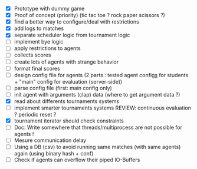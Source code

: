 - [x] Prototype with dummy game
- [x] Proof of concept (priority) (tic tac toe ? rock paper scissors ?)
- [x] find a better way to configure/deal with restrictions
- [x] add logs to matches
- [x] separate scheduler logic from tournament logic
- [ ] implement bye logic
- [ ] apply restrictions to agents
- [ ] collects scores
- [ ] create lots of agents with strange behavior
- [ ] format final scores
- [ ] design config file for agents (2 parts : tested agent config<u>s</u> for students + "main" config for evaluation (server-side))
- [ ] parse config file (first: main config only)
- [ ] init agent with arguments (clap) data (where to get argument data ?)
- [x] read about differents tournaments systems
- [ ] implement smarter tournaments systems REVIEW: continuous evaluation ? periodic reset ?
- [x] tournament iterator should check constraints
- [ ] Doc: Write somewhere that threads/multiprocess are not possible for agents !
- [ ] Mesure communication delay
- [ ] Using a DB (csv) to avoid running same matches (with same agents) again (using binary hash + conf)
- [ ] Check if agents can overflow their piped IO-Buffers